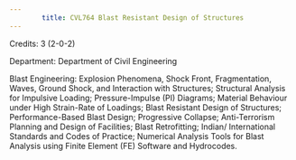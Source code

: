 ```yaml
---
        title: CVL764 Blast Resistant Design of Structures
---
```

Credits: 3 (2-0-2)

Department: Department of Civil Engineering

Blast Engineering: Explosion Phenomena, Shock Front, Fragmentation, Waves, Ground Shock, and Interaction with Structures; Structural Analysis for Impulsive Loading; Pressure-Impulse (PI) Diagrams; Material Behaviour under High Strain-Rate of Loadings; Blast Resistant Design of Structures; Performance-Based Blast Design; Progressive Collapse; Anti-Terrorism Planning and Design of Facilities; Blast Retrofitting; Indian/ International Standards and Codes of Practice; Numerical Analysis Tools for Blast Analysis using Finite Element (FE) Software and Hydrocodes.